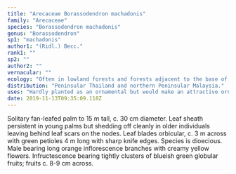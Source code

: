```yaml
---
title: "Arecaceae Borassodendron machadonis"
family: "Arecaceae"
species: "Borassodendron machadonis"
genus: "Borassodendron"
sp1: "machadonis"
author1: "(Ridl.) Becc."
rank1: ""
sp2: ""
author2: ""
vernacular: ""
ecology: "Often in lowland forests and forests adjacent to the base of limestone hills."
distribution: "Peninsular Thailand and northern Peninsular Malaysia."
uses: "Hardly planted as an ornamental but would make an attractive ornamental."
date: 2019-11-13T09:35:09.118Z
---
```

Solitary fan-leafed palm to 15 m tall, c. 30 cm diameter. Leaf sheath persistent in young palms but shedding off cleanly in older individuals leaving behind leaf scars on the nodes. Leaf blades orbicular, c. 3 m across with green petioles 4 m long with sharp knife edges. Species is dioecious. Male bearing long orange inflorescence branches with creamy yellow flowers. Infructescence bearing tightly clusters of blueish green globular fruits; fruits c. 8-9 cm across.